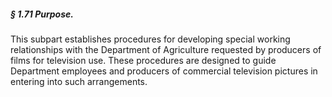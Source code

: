 ##### § 1.71 Purpose. #####

This subpart establishes procedures for developing special working relationships with the Department of Agriculture requested by producers of films for television use. These procedures are designed to guide Department employees and producers of commercial television pictures in entering into such arrangements.